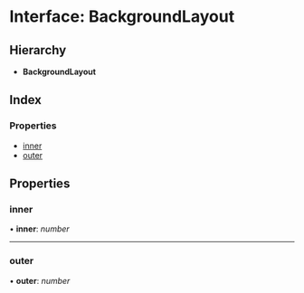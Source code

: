 # Interface: BackgroundLayout

## Hierarchy

* **BackgroundLayout**

## Index

### Properties

* [inner](backgroundlayout.md#inner)
* [outer](backgroundlayout.md#outer)

## Properties

###  inner

• **inner**: *number*

___

###  outer

• **outer**: *number*
